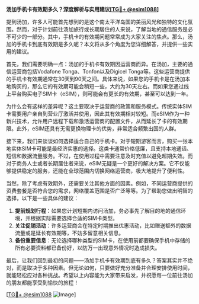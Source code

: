 **汤加手机卡有效期多久？深度解析与实用建议[[TG💪+ @esim1088](https://t.me/s/esim1088)]**

提到汤加，许多人可能首先想到的是这个南太平洋岛国的美丽风光和独特的文化氛围。然而，对于计划前往汤加旅行或长期居住的人来说，了解当地的通信服务是必不可少的一部分。其中，手机卡的有效期问题常常成为大家关注的焦点。那么，汤加的手机卡到底有效期是多久呢？本文将从多个角度为您详细解答，并提供一些实用的建议。

首先，我们需要明确一点：汤加的手机卡有效期因运营商而异。在汤加，主要的通信运营商包括Vodafone Tonga、Tonfon以及Digicel Tonga等。这些运营商提供的手机卡有效期通常在30天到90天之间。具体来说，如果您的手机卡是在汤加本地购买的，那么它的有效期可能会稍短一些，大约为30天左右。而如果您通过线上平台购买电子SIM卡（eSIM），则可能会有更长的有效期，甚至可以达到一年。

为什么会有这样的差异呢？这主要取决于运营商的政策和服务模式。传统实体SIM卡需要用户亲自到营业厅激活并使用，因此其有效期相对较短。而eSIM作为一种新兴技术，允许用户远程下载和激活运营商的配置文件，从而延长了卡的有效期限。此外，eSIM还具有无需更换物理卡的优势，非常适合频繁出国的人群。

接下来，我们来谈谈如何选择适合自己的手机卡。对于短期游客而言，购买一张本地实体SIM卡可能是最经济实惠的选择。这类卡通常价格低廉，且支持本地通话、短信和数据流量服务。不过，在使用过程中需要注意及时充值以避免超期失效。而对于商务人士或者长期居住者来说，eSIM无疑是一个更好的解决方案。它不仅能够提供稳定的服务，还能在全球范围内切换网络运营商，极大地提升了便利性。

当然，除了考虑有效期外，还需要关注其他方面的因素。例如，不同运营商提供的资费套餐是否符合您的需求，网络覆盖范围是否广泛等等。为了帮助您做出明智的选择，以下是一些具体的建议：

1. **提前规划行程**：如果您计划短期内访问汤加，务必事先了解目的地的通信环境，并根据实际需要选择合适的SIM卡类型。
2. **关注促销活动**：许多运营商会在特定时期推出优惠活动，比如赠送额外的数据流量或是延长有效期等，不妨多留意相关信息。
3. **备份重要信息**：无论选择哪种类型的SIM卡，在使用前都要确保手机中存储的所有必要资料都已备份好，以防万一出现意外情况时造成损失。

最后，让我们回到最初的问题——汤加手机卡有效期到底有多久？答案其实并不绝对，而是取决于多种因素。但无论如何，只要做好充分准备并合理安排使用时间，就能轻松应对各种挑战。希望以上内容能为大家带来启发，并祝愿每一位前往汤加的朋友都能享受到愉快的旅程！

[[TG💪+ @esim1088](https://t.me/s/esim1088) ![Image](https://i.postimg.cc/4NQfJmqS/Snipaste-2025-05-13-00-14-12.png)]